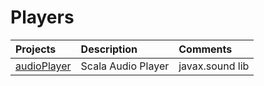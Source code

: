 # Players

|    Projects                                         | Description                              |  Comments   |
|:----------------------------------------------------|:-----------------------------------------|:------------| 
| [audioPlayer](audioPlayer)                          | Scala Audio Player                       |  javax.sound lib           |
